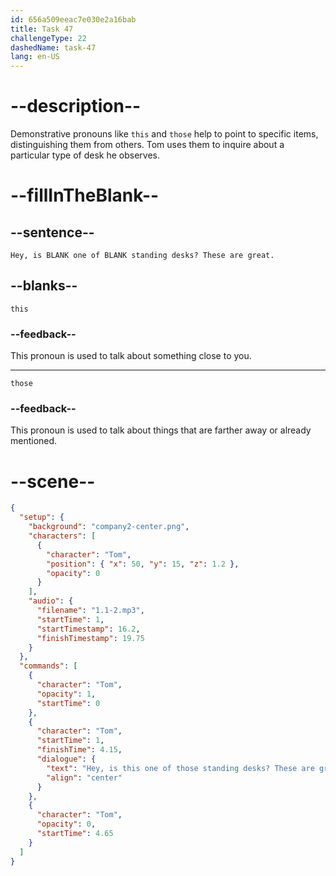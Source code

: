 ```yaml
---
id: 656a509eeac7e030e2a16bab
title: Task 47
challengeType: 22
dashedName: task-47
lang: en-US
---
```


<!--
AUDIO REFERENCE:
Tom: Hey, is this one of those standing desks? These are great.
-->

# --description--

Demonstrative pronouns like `this` and `those` help to point to specific items, distinguishing them from others. Tom uses them to inquire about a particular type of desk he observes.

# --fillInTheBlank--

## --sentence--

`Hey, is BLANK one of BLANK standing desks? These are great.`

## --blanks--

`this`

### --feedback--

This pronoun is used to talk about something close to you.

---

`those`

### --feedback--

This pronoun is used to talk about things that are farther away or already mentioned.

# --scene--

```json
{
  "setup": {
    "background": "company2-center.png",
    "characters": [
      {
        "character": "Tom",
        "position": { "x": 50, "y": 15, "z": 1.2 },
        "opacity": 0
      }
    ],
    "audio": {
      "filename": "1.1-2.mp3",
      "startTime": 1,
      "startTimestamp": 16.2,
      "finishTimestamp": 19.75
    }
  },
  "commands": [
    {
      "character": "Tom",
      "opacity": 1,
      "startTime": 0
    },
    {
      "character": "Tom",
      "startTime": 1,
      "finishTime": 4.15,
      "dialogue": {
        "text": "Hey, is this one of those standing desks? These are great.",
        "align": "center"
      }
    },
    {
      "character": "Tom",
      "opacity": 0,
      "startTime": 4.65
    }
  ]
}
```
